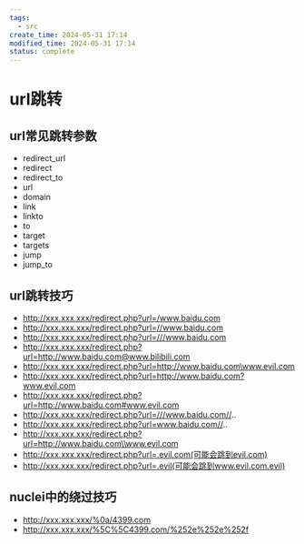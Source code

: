 ```yaml
---
tags:
  - src
create_time: 2024-05-31 17:14
modified_time: 2024-05-31 17:14
status: complete
---
```


# url跳转

## url常见跳转参数
- redirect_url
- redirect
- redirect_to
- url
- domain
- link
- linkto
- to
- target
- targets
- jump
- jump_to

## url跳转技巧
- http://xxx.xxx.xxx/redirect.php?url=/www.baidu.com
- http://xxx.xxx.xxx/redirect.php?url=//www.baidu.com
- http://xxx.xxx.xxx/redirect.php?url=///www.baidu.com
- http://xxx.xxx.xxx/redirect.php?url=http://www.baidu.com@www.bilibili.com
- http://xxx.xxx.xxx/redirect.php?url=http://www.baidu.com\www.evil.com
- http://xxx.xxx.xxx/redirect.php?url=http://www.baidu.com?www.evil.com
- http://xxx.xxx.xxx/redirect.php?url=http://www.baidu.com#www.evil.com
- http://xxx.xxx.xxx/redirect.php?url=///www.baidu.com//..
- http://xxx.xxx.xxx/redirect.php?url=www.baidu.com//..
- http://xxx.xxx.xxx/redirect.php?url=http://www.baidu.com\\www.evil.com
- http://xxx.xxx.xxx/redirect.php?url=.evil.com(可能会跳到evil.com)
- http://xxx.xxx.xxx/redirect.php?url=.evil(可能会跳到www.evil.com.evil)

## nuclei中的绕过技巧
- http://xxx.xxx.xxx/%0a/4399.com
- http://xxx.xxx.xxx/%5C%5C4399.com/%252e%252e%252f